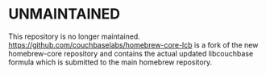 # UNMAINTAINED

This repository is no longer maintained.
https://github.com/couchbaselabs/homebrew-core-lcb is a fork of the new homebrew-core
repository and contains the actual updated libcouchbase formula which is submitted
to the main homebrew repository.
